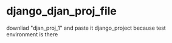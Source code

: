 # django_djan_proj_file

 downliad "djan_proj_1" and paste it django_project because test environment is there

